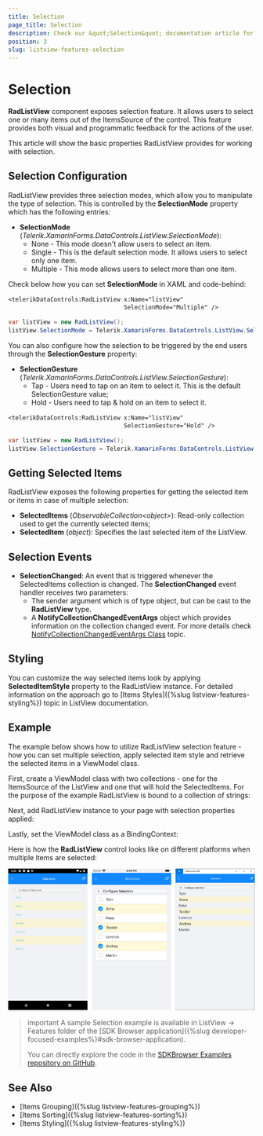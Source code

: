 ```yaml
---
title: Selection
page_title: Selection
description: Check our &quot;Selection&quot; documentation article for Telerik ListView for Xamarin control.
position: 3
slug: listview-features-selection
---
```


# Selection

**RadListView** component exposes selection feature. It allows users to select one or many items out of the ItemsSource of the control. This feature provides both visual and programmatic feedback for the actions of the user. 

This article will show the basic properties RadListView provides for working with selection.

## Selection Configuration

RadListView provides three selection modes, which allow you to manipulate the type of selection. This is controlled by the **SelectionMode** property which has the following entries:

- **SelectionMode** (*Telerik.XamarinForms.DataControls.ListView.SelectionMode*): 
	- None - This mode doesn't allow users to select an item. 
	- Single - This is the default selection mode. It allows users to select only one item.
	- Multiple - This mode allows users to select more than one item. 

Check below how you can set **SelectionMode** in XAML and code-behind:

```XAML
<telerikDataControls:RadListView x:Name="listView"
                                 SelectionMode="Multiple" />
```
```C#
var listView = new RadListView();
listView.SelectionMode = Telerik.XamarinForms.DataControls.ListView.SelectionMode.Multiple;
```
			
You can also configure how the selection to be triggered by the end users through the **SelectionGesture** property:

- **SelectionGesture** (*Telerik.XamarinForms.DataControls.ListView.SelectionGesture*):
	- Tap - Users need to tap on an item to select it. This is the default SelectionGesture value;
	- Hold - Users need to tap & hold on an item to select it.

```XAML	
<telerikDataControls:RadListView x:Name="listView"
                                 SelectionGesture="Hold" />
```
```C#
var listView = new RadListView();
listView.SelectionGesture = Telerik.XamarinForms.DataControls.ListView.SelectionGesture.Hold;
```

## Getting Selected Items

RadListView exposes the following properties for getting the selected item or items in case of multiple selection:

- **SelectedItems** (*ObservableCollection&lt;object&gt;*): Read-only collection used to get the currently selected items;
- **SelectedItem** (*object*): Specifies the last selected item of the ListView.

## Selection Events
	
- **SelectionChanged**: An event that is triggered whenever the SelectedItems collection is changed. The __SelectionChanged__ event handler receives two parameters:
	* The sender argument which is of type object, but can be cast to the __RadListView__ type.
	* A __NotifyCollectionChangedEventArgs__ object which provides information on the collection changed event. For more details check [NotifyCollectionChangedEventArgs Class](https://docs.microsoft.com/en-us/dotnet/api/system.collections.specialized.notifycollectionchangedeventargs) topic.

## Styling

You can customize the way selected items look by applying **SelectedItemStyle** property to the RadListView instance. For detailed information on the approach go to [Items Styles]({%slug listview-features-styling%}) topic in ListView documentation.

## Example

The example below shows how to utilize RadListView selection feature - how you can set multiple selection, apply selected item style and retrieve the selected items in a ViewModel class.

First, create a ViewModel class with two collections - one for the ItemsSource of the ListView and one that will hold the SelectedItems. For the purpose of the example RadListView is bound to a collection of strings:

<snippet id='listview-features-selection-viewmodel'/>

Next, add RadListView instance to your page with selection properties applied:

<snippet id='listview-features-selection-xaml'/>

Lastly, set the ViewModel class as a BindingContext:

<snippet id='listview-features-selection-setvm' />

Here is how the **RadListView** control looks like on different platforms when multiple items are selected:

![MultipleSelection](images/listview-features-selection-multiple.png "Multiple Selection")

>important A sample Selection example is available in ListView -> Features folder of the [SDK Browser application]({%slug developer-focused-examples%}#sdk-browser-application).
>
>You can directly explore the code in the [SDKBrowser Examples repository on GitHub](https://github.com/telerik/xamarin-forms-sdk/tree/master/XamarinSDK/SDKBrowser/SDKBrowser/Examples/ListViewControl/FeaturesCategory/SelectionExample).


## See Also
- [Items Grouping]({%slug listview-features-grouping%})
- [Items Sorting]({%slug listview-features-sorting%})
- [Items Styling]({%slug listview-features-styling%})
